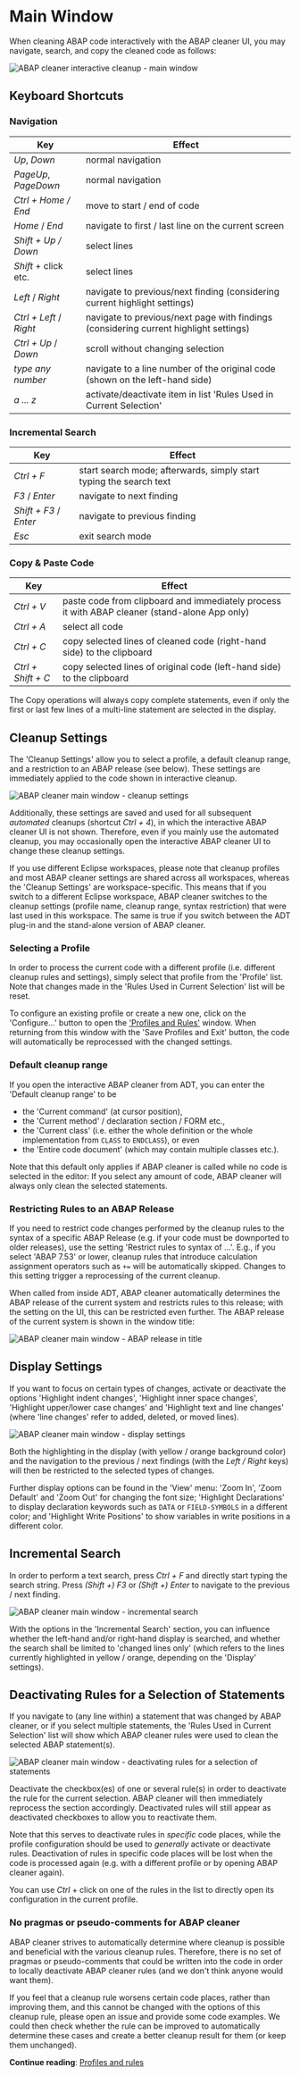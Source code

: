 # Main Window

When cleaning ABAP code interactively with the ABAP cleaner UI,
you may navigate, search, and copy the cleaned code as follows:

![ABAP cleaner interactive cleanup - main window](images/main-window.png "ABAP cleaner interactive cleanup - main window")

## Keyboard Shortcuts

### Navigation

Key                     | Effect
----------------------- | --------------------------------------------------------------------------------------
_Up_, _Down_            | normal navigation
_PageUp_, _PageDown_    | normal navigation
_Ctrl + Home / End_     | move to start / end of code 
_Home_ / _End_          | navigate to first / last line on the current screen
_Shift + Up / Down_     | select lines
_Shift_ + click etc.    | select lines
_Left_ / _Right_        | navigate to previous/next finding (considering current highlight settings)
_Ctrl + Left_ / _Right_ | navigate to previous/next page with findings (considering current highlight settings)
_Ctrl + Up_ / _Down_    | scroll without changing selection
_type any number_       | navigate to a line number of the original code (shown on the left-hand side)
_a ... z_               | activate/deactivate item in list 'Rules Used in Current Selection'

### Incremental Search

Key                    | Effect
---------------------- | -------------------------------------------------------------------
_Ctrl + F_             | start search mode; afterwards, simply start typing the search text
_F3_ / _Enter_         | navigate to next finding
_Shift + F3_ / _Enter_ | navigate to previous finding
_Esc_                  | exit search mode

### Copy & Paste Code

Key                | Effect
------------------ | ------------------------------------------------------------------------
_Ctrl + V_         | paste code from clipboard and immediately process it with ABAP cleaner (stand-alone App only)
_Ctrl + A_         | select all code
_Ctrl + C_         | copy selected lines of cleaned code (right-hand side) to the clipboard
_Ctrl + Shift + C_ | copy selected lines of original code (left-hand side) to the clipboard

The Copy operations will always copy complete statements, 
even if only the first or last few lines of a multi-line statement are selected in the display. 

## Cleanup Settings

The 'Cleanup Settings' allow you to select a profile, a default cleanup range, and a restriction to an ABAP release 
(see below). These settings are immediately applied to the code shown in interactive cleanup. 

![ABAP cleaner main window - cleanup settings](images/main-window_cleanup-settings.png "ABAP cleaner main window - cleanup settings")

Additionally, these settings are saved and used for all subsequent _automated_ cleanups (shortcut _Ctrl + 4_), 
in which the interactive ABAP cleaner UI is not shown. Therefore, even if you mainly use the automated cleanup, 
you may occasionally open the interactive ABAP cleaner UI to change these cleanup settings.

If you use different Eclipse workspaces, please note that cleanup profiles and most ABAP cleaner settings are shared 
across all workspaces, whereas the 'Cleanup Settings' are workspace-specific. This means that if you switch to a different 
Eclipse workspace, ABAP cleaner switches to the cleanup settings (profile name, cleanup range, syntax restriction) that 
were last used in this workspace. The same is true if you switch between the ADT plug-in and the stand-alone version of 
ABAP cleaner. 

### Selecting a Profile

In order to process the current code with a different profile (i.e. different cleanup rules and settings), 
simply select that profile from the 'Profile' list. 
Note that changes made in the 'Rules Used in Current Selection' list will be reset.

To configure an existing profile or create a new one, click on the 'Configure...' button 
to open the ['Profiles and Rules'](profiles.md) window.
When returning from this window with the 'Save Profiles and Exit' button, 
the code will automatically be reprocessed with the changed settings. 

### Default cleanup range

If you open the interactive ABAP cleaner from ADT, you can enter the 'Default cleanup range' to be 
* the 'Current command' (at cursor position), 
* the 'Current method' / declaration section / FORM etc., 
* the 'Current class' (i.e. either the whole definition or the whole implementation from ```CLASS``` to ```ENDCLASS```), or even 
* the 'Entire code document' (which may contain multiple classes etc.). 

Note that this default only applies if ABAP cleaner is called while no code is selected in the editor: 
If you select any amount of code, ABAP cleaner will always only clean the selected statements. 

### Restricting Rules to an ABAP Release

If you need to restrict code changes performed by the cleanup rules to the syntax of a specific ABAP Release 
(e.g. if your code must be downported to older releases), use the setting 
'Restrict rules to syntax of ...'. E.g., if you select 'ABAP 7.53' or lower, 
cleanup rules that introduce calculation assignment operators such as ```+=``` will be automatically skipped. 
Changes to this setting trigger a reprocessing of the current cleanup. 

When called from inside ADT, ABAP cleaner automatically determines the ABAP release of the current system 
and restricts rules to this release; with the setting on the UI, this can be restricted even further. 
The ABAP release of the current system is shown in the window title:

![ABAP cleaner main window - ABAP release in title](images/main-window_title.png "ABAP cleaner main window - ABAP release in title")

## Display Settings

If you want to focus on certain types of changes, activate or deactivate the options 
'Highlight indent changes', 
'Highlight inner space changes', 
'Highlight upper/lower case changes' and 
'Highlight text and line changes' (where 'line changes' refer to added, deleted, or moved lines). 

![ABAP cleaner main window - display settings](images/main-window_display-settings.png "ABAP cleaner main window - display settings")

Both the highlighting in the display (with yellow / orange background color) 
and the navigation to the previous / next findings (with the _Left / Right_ keys) 
will then be restricted to the selected types of changes.

Further display options can be found in the 'View' menu: 'Zoom In', 'Zoom Default' and 'Zoom Out' for changing the 
font size; 'Highlight Declarations' to display declaration keywords such as ```DATA``` or ```FIELD-SYMBOLS``` in a 
different color; and 'Highlight Write Positions' to show variables in write positions in a different color.


## Incremental Search

In order to perform a text search, press _Ctrl + F_ and directly start typing the search string. 
Press _(Shift +) F3_ or _(Shift +) Enter_ to navigate to the previous / next finding. 

![ABAP cleaner main window - incremental search](images/main-window_incremental-search.png "ABAP cleaner main window - incremental search")

With the options in the 'Incremental Search' section, you can influence 
whether the left-hand and/or right-hand display is searched, 
and whether the search shall be limited to 'changed lines only' 
(which refers to the lines currently highlighted in yellow / orange, depending on the 'Display' settings). 


## Deactivating Rules for a Selection of Statements

If you navigate to (any line within) a statement that was changed by ABAP cleaner, or if you select multiple statements, 
the 'Rules Used in Current Selection' list will show 
which ABAP cleaner rules were used to clean the selected ABAP statement(s). 

![ABAP cleaner main window - deactivating rules for a selection of statements](images/main-window_rules-used.png "ABAP cleaner main window - deactivating rules for a selection of statements")

Deactivate the checkbox(es) of one or several rule(s) in order to deactivate the rule for the current selection.
ABAP cleaner will then immediately reprocess the section accordingly. 
Deactivated rules will still appear as deactivated checkboxes to allow you to reactivate them. 

Note that this serves to deactivate rules in _specific_ code places, 
while the profile configuration should be used to _generally_ activate or deactivate rules. 
Deactivation of rules in specific code places will be lost when the code is processed again 
(e.g. with a different profile or by opening ABAP cleaner again).

You can use _Ctrl_ + click on one of the rules in the list to directly open its configuration in the current profile. 

### No pragmas or pseudo-comments for ABAP cleaner

ABAP cleaner strives to automatically determine where cleanup is possible and beneficial with the various cleanup rules. 
Therefore, there is no set of pragmas or pseudo-comments that could be written into the code 
in order to locally deactivate ABAP cleaner rules (and we don't think anyone would want them). 

If you feel that a cleanup rule worsens certain code places, rather than improving them, 
and this cannot be changed with the options of this cleanup rule, please open an issue and provide some code examples. 
We could then check whether the rule can be improved to automatically determine these cases 
and create a better cleanup result for them (or keep them unchanged). 

**Continue reading**: [Profiles and rules](profiles.md)

